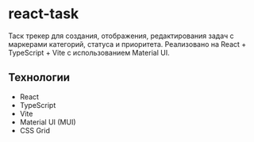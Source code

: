 # react-task

Таск трекер для создания, отображения, редактирования задач с маркерами категорий, статуса и приоритета. Реализовано на React + TypeScript + Vite с использованием Material UI.

## Технологии

- React
- TypeScript
- Vite
- Material UI (MUI)
- CSS Grid

